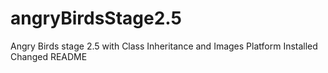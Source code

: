 # angryBirdsStage2.5
Angry Birds stage 2.5 with Class Inheritance and Images
Platform Installed
Changed README
